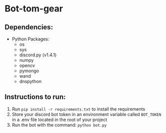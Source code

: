 # Bot-tom-gear

## Dependencies:
- Python Packages:
    - os
    - sys
    - discord.py (v1.4.1)
    - numpy
    - opencv
    - pymongo
    - wand
    - dnspython

## Instructions to run:
1) Run ``` pip install -r requirements.txt ``` to install the requirements
1) Store your discord bot token in an environment variable called `BOT_TOKEN` in a .env file located in the root of your project
2) Run the bot with the command: `python bot.py`

